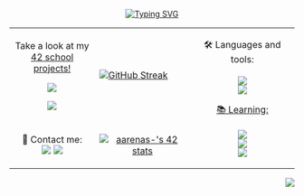<p align="center"><a href="https://git.io/typing-svg"><img src="https://readme-typing-svg.herokuapp.com?font=Fira+Code&pause=1000&center=true&width=435&lines=Hi+there%2C+I'm+Alex+%F0%9F%A4%99%F0%9F%8F%BB;Welcome+to+my+github!" alt="Typing SVG" /></a>

<body>
    <table align = "center">
        <tr>
            <td><p align="center">Take a look at my <br> <a href="https://github.com/AlexLeoncoeur/42-proyects">42 school projects!
                <p align="center"><img src="https://img.shields.io/badge/CPiscine-Finished-informational?style=flat&logo=42&color=9342f5"></p>
                <p align="center"><img src="https://img.shields.io/badge/Cursus-Rank 04-informational?style=flat&logo=42&color=42e3f5"></p></td></td>
            <td><a href="https://git.io/streak-stats"><img src="https://streak-stats.demolab.com?user=AlexLeoncoeur&theme=tokyonight-duo&mode=weekly&exclude_days=Sun%2CSat" alt="GitHub Streak" /></a></td>
            <td rowspan="2"><p align="center">🛠️ Languages and tools:<br><br>
                <a href="https://skillicons.dev">
                <img src="https://img.shields.io/badge/Code-C-informational?style=flat&logo=c&color=4287f5" /><br>
                <img src="https://img.shields.io/badge/Shell-Bash-informational?style=flat&logo=gnubash&color=42f56f" /><br>
                <p align="center">📚 Learning:<br><br>
                <img src="https://img.shields.io/badge/Framework-django-informational?style=flat&logo=django&color=a742f5" /><br>
                <img src="https://img.shields.io/badge/Database-MySQL-informational?style=flat&logo=mysql&color=f5b642" /><br>
                <img src="https://img.shields.io/badge/Platform-Docker-informational?style=flat&logo=docker&color=42d4f5"</a></p>
            </td>
        </tr>
        <tr>
            <td><p align="center">📩 Contact me:<br>
                <a href="https://skillicons.dev">
                <a href="https://www.linkedin.com/in/alejandro-arenas-león-b14882242"><img src="https://img.shields.io/badge/LinkedIn-0077B5?style=for-the-badge&logo=linkedin&logoColor=white" /></a>
                <a href="mailto:alejandroarenasleon2@gmail.com"><img src="https://img.shields.io/badge/Gmail-D14836?style=for-the-badge&logo=gmail&logoColor=white" /></a>
                </td>
            <td><p align="center"><a href="https://github.com/oakoudad/badge42"><img src="https://badge.mediaplus.ma/darkblue/aarenas-?1337Badge=off&UM6P=off" alt="aarenas-'s 42 stats" /></a></td>
        </tr>
    </table>
</body>
<p align="right"><img src="https://komarev.com/ghpvc/?username=alexleoncoeur&style=flat-square&color=blue"></p>


